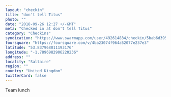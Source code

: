 ```yaml
---
layout: "checkin"
title: "don't tell Titus"
photo: ""
date: "2018-09-26 12:27 +/-GMT"
meta: "Checked in at don't tell Titus"
category: "Checkins"
syndication: "https://www.swarmapp.com/user/492614834/checkin/5bab6d3956c89f002b288631"
foursquare: "https://foursquare.com/v/4ba23074f964a52077e237e3"
latitude: "53.837968011193176"
longitude: "-1.7896982906220236"
address: ""
locality: "Saltaire"
region: ""
country: "United Kingdom"
twitterCard: false
---
```

Team lunch
